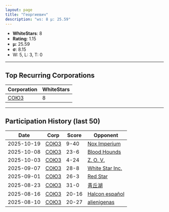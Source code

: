 ```yaml
---
layout: page
title: "Георгиевич"
description: "ws: 8 μ: 25.59"
---
```

- **WhiteStars**: 8
- **Rating**: 1.15
- **μ**: 25.59  
- **σ**: 8.15
- W: 5, L: 3, T: 0

---

## Top Recurring Corporations

| Corporation | WhiteStars |
| --- | --- |
| [СОЮЗ](https://ws.tsl.rocks/corp/068cec010bfee0723895562d4bf580b93628758a762b6918d384fef632d281ab/) | 8 |

---

## Participation History (last 50)

| Date | Corp | Score | Opponent |
| --- | --- | --- | --- |
| 2025-10-19 | [СОЮЗ](https://ws.tsl.rocks/corp/068cec010bfee0723895562d4bf580b93628758a762b6918d384fef632d281ab/) | 9-40 | [Nox Imperium](https://ws.tsl.rocks/corp/b60fb003fae650d1de18e7bca4fad04f9805501f4568d07ceb47bffdfeb613c1/) |
| 2025-10-08 | [СОЮЗ](https://ws.tsl.rocks/corp/068cec010bfee0723895562d4bf580b93628758a762b6918d384fef632d281ab/) | 23-6 | [Blood Hounds](https://ws.tsl.rocks/corp/e2741eb5c16b8ee8bb67a529e90c2891eaa23eddfb2a911cc0f3687d5a47c75e/) |
| 2025-10-03 | [СОЮЗ](https://ws.tsl.rocks/corp/068cec010bfee0723895562d4bf580b93628758a762b6918d384fef632d281ab/) | 4-24 | [Z\. O\. V\.](https://ws.tsl.rocks/corp/4f56534357f2407b25faee160f9dca4ee83b8f9ca4425ba472a47298faf54096/) |
| 2025-09-07 | [СОЮЗ](https://ws.tsl.rocks/corp/068cec010bfee0723895562d4bf580b93628758a762b6918d384fef632d281ab/) | 28-8 | [White Star Inc\.](https://ws.tsl.rocks/corp/b5bdfb5e81eac1263ce48131806cc733ec699336043c0f7af090fbe8ff21d26e/) |
| 2025-09-01 | [СОЮЗ](https://ws.tsl.rocks/corp/068cec010bfee0723895562d4bf580b93628758a762b6918d384fef632d281ab/) | 26-3 | [Red Star](https://ws.tsl.rocks/corp/779114322d677f05c7451cf2323327bd6ff62ec9513ba922e38578b0813f3bad/) |
| 2025-08-23 | [СОЮЗ](https://ws.tsl.rocks/corp/068cec010bfee0723895562d4bf580b93628758a762b6918d384fef632d281ab/) | 31-0 | [青丘湖](https://ws.tsl.rocks/corp/c2d4ace95bc720bbe241ecac77e9a33d3961c881d62fa45e81690b9836a65658/) |
| 2025-08-16 | [СОЮЗ](https://ws.tsl.rocks/corp/068cec010bfee0723895562d4bf580b93628758a762b6918d384fef632d281ab/) | 20-16 | [Halcon español](https://ws.tsl.rocks/corp/ab9c3038dcf2b019ba662007ab1e50b2d80e0eb8e7a65e57dd5260a6d2e80ff9/) |
| 2025-08-10 | [СОЮЗ](https://ws.tsl.rocks/corp/068cec010bfee0723895562d4bf580b93628758a762b6918d384fef632d281ab/) | 20-27 | [alienigenas](https://ws.tsl.rocks/corp/1c092f1b0e9645193eac68e27b29b2b9fef39474fd8924495abec6754857a8f9/) |